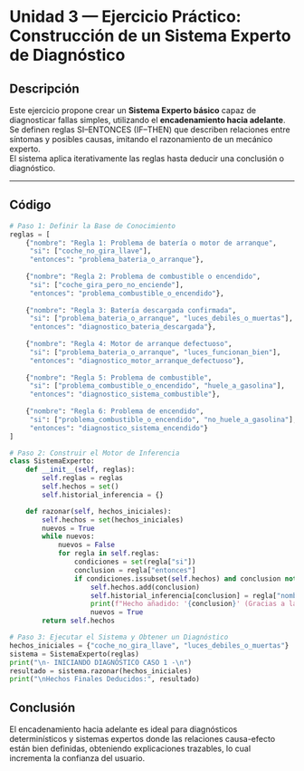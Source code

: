 # Unidad 3 — Ejercicio Práctico: Construcción de un Sistema Experto de Diagnóstico

## Descripción
Este ejercicio propone crear un **Sistema Experto básico** capaz de diagnosticar fallas simples, utilizando el **encadenamiento hacia adelante**.  
Se definen reglas SI–ENTONCES (IF–THEN) que describen relaciones entre síntomas y posibles causas, imitando el razonamiento de un mecánico experto.  
El sistema aplica iterativamente las reglas hasta deducir una conclusión o diagnóstico.

---

## Código 
```python
# Paso 1: Definir la Base de Conocimiento
reglas = [
    {"nombre": "Regla 1: Problema de batería o motor de arranque",
     "si": ["coche_no_gira_llave"],
     "entonces": "problema_bateria_o_arranque"},
    
    {"nombre": "Regla 2: Problema de combustible o encendido",
     "si": ["coche_gira_pero_no_enciende"],
     "entonces": "problema_combustible_o_encendido"},
    
    {"nombre": "Regla 3: Batería descargada confirmada",
     "si": ["problema_bateria_o_arranque", "luces_debiles_o_muertas"],
     "entonces": "diagnostico_bateria_descargada"},
    
    {"nombre": "Regla 4: Motor de arranque defectuoso",
     "si": ["problema_bateria_o_arranque", "luces_funcionan_bien"],
     "entonces": "diagnostico_motor_arranque_defectuoso"},
    
    {"nombre": "Regla 5: Problema de combustible",
     "si": ["problema_combustible_o_encendido", "huele_a_gasolina"],
     "entonces": "diagnostico_sistema_combustible"},
    
    {"nombre": "Regla 6: Problema de encendido",
     "si": ["problema_combustible_o_encendido", "no_huele_a_gasolina"],
     "entonces": "diagnostico_sistema_encendido"}
]

# Paso 2: Construir el Motor de Inferencia
class SistemaExperto:
    def __init__(self, reglas):
        self.reglas = reglas
        self.hechos = set()
        self.historial_inferencia = {}

    def razonar(self, hechos_iniciales):
        self.hechos = set(hechos_iniciales)
        nuevos = True
        while nuevos:
            nuevos = False
            for regla in self.reglas:
                condiciones = set(regla["si"])
                conclusion = regla["entonces"]
                if condiciones.issubset(self.hechos) and conclusion not in self.hechos:
                    self.hechos.add(conclusion)
                    self.historial_inferencia[conclusion] = regla["nombre"]
                    print(f"Hecho añadido: '{conclusion}' (Gracias a la regla: '{regla['nombre']}')")
                    nuevos = True
        return self.hechos

# Paso 3: Ejecutar el Sistema y Obtener un Diagnóstico
hechos_iniciales = {"coche_no_gira_llave", "luces_debiles_o_muertas"}
sistema = SistemaExperto(reglas)
print("\n- INICIANDO DIAGNÓSTICO CASO 1 -\n")
resultado = sistema.razonar(hechos_iniciales)
print("\nHechos Finales Deducidos:", resultado)
```

## Conclusión
El encadenamiento hacia adelante es ideal para diagnósticos determinísticos y sistemas expertos donde las relaciones causa-efecto están bien definidas, obteniendo explicaciones trazables, lo cual incrementa la confianza del usuario.